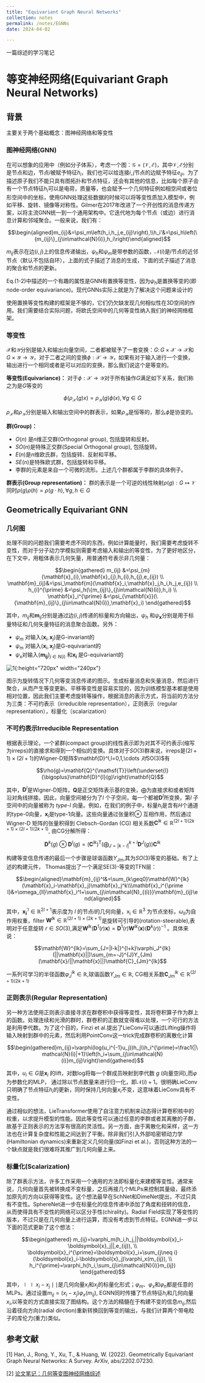 ```yaml
---
title: "Equivariant Graph Neural Networks"
collection: notes
permalink: /notes/EGNNs
date: 2024-04-02

---
```


一篇综述的学习笔记

# 等变神经网络(Equivariant Graph Neural Networks)

## 背景
主要关于两个基础概念：图神经网络和等变性

### 图神经网络(GNN)

在可以想象的应用中（例如分子体系），考虑一个图：$\mathcal{G}=(\mathcal{V},\mathcal{E})$，其中$\mathcal{V},\mathcal{E}$分别是节点和边，节点$i$被赋予特征$h_i$，我们也可以给连接$i,j$节点的边赋予特征$e_{ij}$。为了描述原子我们不能只具有图拓扑和节点特征，还会有其他的信息，比如每个原子会有一个节点特征$h_i$可以是电荷，质量等，也会赋予一个几何特征例如相空间或者位形空间中的坐标，使用GNN处理这些数据的时候可以将等变性质加入模型中，例如平移、旋转、镜像等对称性。Gilmer在2017年改进了一个开创性的消息传递方案，以将主流GNN统一到一个通用架构中。它迭代地为每个节点（或边）进行消息计算和邻域聚合。一般来说，我们有：

$$\begin{aligned}m_{ij}&=\psi_m\left(h_i,h_j,e_{ij}\right),\\h_i'&=\psi_h\left(\{m_{ij}\}_{j\in\mathcal{N}(i)},h_i\right)\end{aligned}$$

$m_{ij}$表示在边$(i,j)$上的信息传递输出，$\psi_h$和$\psi_m$是带参数的函数，$\mathcal{N}(i)$是$i$节点的近邻节点（默认不包括自环），上面的式子描述了消息的生成，下面的式子描述了消息的聚合和节点的更新。

Eq.(1-2)中描述的一个有趣的属性是GNN有置换等变性，因为$\psi_h$是置换等变的(即node-order equivariance)。现代GNNs实际上就是为了解决这个问题来设计的

使用置换等变性构建的框架是不够的，它们仍欠缺发现几何相似性在3D空间的作用。我们需要结合实际问题，将欧氏空间中的几何等变性纳入我们的神经网络框架。

### 等变性

$\mathcal{X}$和$\mathcal{Y}$分别是输入和输出向量空间，二者都被赋予了一套变换：$G\colon G\times\mathcal{X}\to\mathcal{X}$和$G\times\mathcal{Y}\to\mathcal{Y}$，对于二者之间的变换$\phi:\mathcal{X}\to\mathcal{Y}$，如果有对于输入进行一个变换，输出进行一个相同或者是可以对应的变换，那么我们说这个是等变的。

**等变性(Equivariance)：** 对于$\phi:\mathcal{X}\to\mathcal{Y}$对于所有操作$G$满足如下关系，我们称之为是$G$等变的

$$\phi(\rho_{\mathcal{X}}(g)x)=\rho_{\mathcal{Y}}(g)\phi(x),\forall g\in G$$

$\rho_{\mathcal{X}}$和$\rho_{\mathcal{Y}}$分别是输入和输出空间中的群表示，如果$\rho_{\mathcal{Y}}$是恒等的，那么$\phi$是协变的。

**群(Group)：** 
- $O(n)$ 是$n$维正交群(Orthogonal group), 包括旋转和反射。
- $SO(n)$是特殊正交群(Special Orthogonal group), 包括旋转。
- $E(n)$是$n$维欧氏群，包括旋转、反射和平移。
- $SE(n)$是特殊欧式群，包括旋转和平移。
- 李群的元素是来自一个可微的流形。上述几个群都属于李群的具体例子。

**群表示(Group representation)：** 群的表示是一个可逆的线性映射$\rho(g):G\mapsto\mathcal{V}$同时$\rho(g)\rho(h)=\rho(g{\cdot}h),\forall g,h\in G$

## Geometrically Equivariant GNN

### 几何图

处理不同的问题我们需要考虑不同的东西，例如计算能量时，我们需要考虑旋转不变性，而对于分子动力学模拟则需要考虑输入和输出的等变性，为了更好地区分，在下文中，用粗体表示几何矢量，用普通符号表示非几何量：

$$\begin{gathered}
m_{ij} &=\psi_{m}(\mathbf{x}_{i},\mathbf{x}_{j},h_{i},h_{j},e_{ij}) \\
\mathbf{m}_{ij}&=\psi_\mathbf{m}(\mathbf{x}_i,\mathbf{x}_j,h_i,h_j,e_{ij}) \\
h_{i}^{\prime} &=\psi_h(\{m_{ij}\}_{j\in\mathcal{N}(i)},h_i) \\
\mathbf{x}_i^{\prime} &=\psi_{\mathbf{x}}(\{\mathbf{m}_{ij}\}_{j\in\mathcal{N}(i)},\mathbf{x}_i) 
\end{gathered}$$

其中，$m_{ij}$和$\mathbf{m}_{ij}$分别是通过边$(i,j)$传递的标量和方向输出，$\psi_h$ 和$\psi_\mathbf{x}$分别是用于标量特征和几何矢量特征的消息聚合函数。另外：

- $\psi_m$ 对输入$(\mathbf{x}_i,\mathbf{x}_j)$是G-invariant的
-  $\psi_\mathrm{m}$ 对输入$(\mathbf{x}_i,\mathbf{x}_j)$是G-equivariant的
-  $\psi_\mathrm{x}$对输入$\{\mathbf{m_{ij}}\}$$_{j\in N(i)}$ 和$\mathbf{x_i}$ 是G-equivariant的

![1](machine_learning/Equivariant/image1.png){:height="720px" width="240px"}



图示为旋转情况下几何等变消息传递的图示。生成标量消息和矢量消息，然后进行聚合，从而产生等变更新。平移等变性是容易实现的，因为训练模型基本都是使用相对位置，因此我们主要考虑旋转等操作，根据消息的表示方式，将当前的方法分为三类：不可约表示（irreducible representation），正则表示（regular representation），标量化（scalarization）

### 不可约表示Irreducible Representation

根据表示理论，一个紧群(compact group)的线性表示即为对其不可约表示(缩写为irreps)的直接求和得到一个相似的变换。具体对于$SO(3)$群来说，irreps是$(2l+1)\times(2l+1)$的Wigner-D矩阵$\mathbf{D}^l,l=0,1,\cdots $对$SO(3)$有

$$\rho(g)=\mathbf{Q}^{\mathsf{T}}\left(\underset{l}{\bigoplus}\mathbf{D}^{l}(g)\right)\mathbf{Q}$$

其中，$\mathbf{D}^{l}$是Wigner-D矩阵，$\mathbf{Q}$是正交矩阵表示基的变换，$\bigoplus$为直接求和或者矩阵沿对角线拼接。因此，向量空间被分为了$l$ 个子空间，每一个都被$\mathbf{D}^l$所变换，第$l$ 子空间中的向量被称为 $type$-$l$ 向量。例如，在我们的例子中，标量$h_i$是含有$H$个通道的type-0向量，$\mathbf{x}_i$是type-1向量。这些向量通过张量积$\otimes$ 互相作用，然后通过Wigner-D 矩阵的张量积得到 Clebsch-Gordan (CG) 相关系数$\mathbf{C}^{lk}\in\mathbb{R}^{(2l+1)(2k+1)\times(2l+1)(2k+1)}$, 由CG分解所得：

$$\mathbf{D}^k(g)\otimes \mathbf{D}^l(g)=(\mathbf{C}^{lk})^{\mathrm{T}}\left(\bigoplus_{J=|k-l|}^{k+l}\mathbf{D}^J(g)\right)\mathbf{C}^{lk}$$

构建等变信息传递的最后一个步骤是球谐函数$Y_{Jm}$,其为$SO(3)$等变的基础。有了上述的构建元件， Thomas提出了一个满足SE(3)-等变的TFN层：

$$\begin{aligned}\mathbf{m}_{ij}^l&=\sum_{k\geq0}\mathbf{W}^{lk}(\mathbf{x}_i-\mathbf{x}_j)\mathbf{x}_j^k\\\mathbf{x}_i^{\prime l}&=\omega_{ll}\mathbf{x}_i^l+\sum_{j\in\mathcal{N}_{(i)}}\mathbf{m}_{ij}\end{aligned}$$

其中，$\mathbf{x_i}^{\prime l}\in\mathbb{R}^{2l+1}$表示度为 $l$ 的节点$i$的几何向量，$\mathrm{x_i}\in\mathbb{R}^3$ 为节点坐标，$\omega_{ll}$为自作用权重，filter $\mathbf{W}^{lk}\in\mathbb{R}^{(2l+1)\times(2k+1)}$是旋转可引导的(rotation-steerable),表明对于任意旋转 $r\in SO(3)$,满足$\mathbf{W}^{lk}(\mathbf{D}^1(r)\mathbf{x})=\mathbf{D}^1(r)\mathbf{W}^{lk}(\mathbf{x})(\mathbf{D}^k(r))^{-1}$ 。具体来说：

$$\mathbf{W}^{lk}=\sum_{J=|l-k|}^{l+k}\varphi_J^{lk}(||\mathbf{x}||)\sum_{m=-J}^{J}Y_{Jm}(\mathbf{x}/||\mathbf{x}||)\mathbf{C}_{Jm}^{lk}$$

一系列可学习的半径函数$\varphi_J^{lk}\in\mathbb{R}$,球谐函数$Y_{Jm}\in\mathbb{R}$, CG相关系数$\mathbf{C}_{Jm}^{lk}\in\mathbb{R}^{(2l+1)(2k+1)}$

### 正则表示(Regular Representation)

另一种方法使用正则表示直接寻求在群卷积中获得等变性，其将卷积算子作为群上的函数。处理连续和光滑的群时，群卷积的正数就变得难以处理，一个可行的方法是利用李代数。为了这个目的，Finzi et al.提出了LieConv可以通过Lifting操作将输入映射到群中的元素，然后利用PointConv这一trick完成群卷积的离散化计算

$$\begin{gathered}m_{ij}=\varphi(log(u_i^{-1}u_j))h_j\\h_i^{\prime}=\frac1{|\mathcal{N}(i)|+1}\left(h_i+\sum_{j\in\mathcal{N}(i)}m_{ij}\right)\end{gathered}$$

其中，$u_i\in G$是$\mathbf{x}_i$ 的lift，对数log将每一个群成员映射到李代数 $g$ (向量空间),而$\varphi$为参数化的MLP， 通过除以节点数量来进行归一化，即$\mathcal{N}(i)+1$。很明确LieConv只明确了节点特征$h_i$的更新，同时保持几何向量$x_i$不变，这意味着LieConv具有不变性。

通过相似的想法，LieTransformer使用了自注意力机制来动态得计算卷积核中的权重，以求提升模型的性能。因此等变性可以通过任意的李群或者其离散的子群，故基于正则表示的方法享有很高的灵活性。另一方面，由于离散化和采样，这一方法也在计算复杂度和性能之间达到了平衡。除非我们引入外部哈密顿动力学(Hamiltonian dynamics)来重新定义几何向量(如Finzi et al.)，否则这种方法的一个缺点就是我们很难将其推广到几何向量上来。

### 标量化(Scalarization)
除了群表示方法，许多工作采用一个通用的方法即标量化来建模等变性。通常来说，几何向量首先被转换成不变标量，之后再接几个MLPs来控制其量级，最终添加原先的方向以获得等变性。这个想法最早在SchNet和DimeNet提出，不过只具有不变性。SphereNet进一步在标量化的信息传递中添加了角度和扭转的信息，从而使得具有不变性的网络可以区分手性(chirality)。Radial Field实现了等变性的版本，不过只是在几何向量上进行运算，而没有考虑到节点特征。EGNN进一步以下面的范式更新了这个想法：

$$\begin{gathered}
m_{ij}=\varphi_m(h_i,h_j,||\boldsymbol{x}_i-\boldsymbol{x}_j||,e_{ij}), \\
\boldsymbol{x}_i^{\prime}=\boldsymbol{x}_i+\sum_{j\neq i}(\boldsymbol{x}_i-\boldsymbol{x}_j)\varphi_x(m_{ij}), \\
h_i^{\prime}=\varphi_h(h_i,\sum_{j\in\mathcal{N}(i)}m_{ij}) 
\end{gathered}$$

其中，$\mid\mid x_i-x_j\mid\mid$是几何向量$x_i$和$x_j$的标量化形式；$\varphi_m$、$\varphi_x$和$\varphi_h$都是任意的MLPs。通过设置$m_{ij}=(x_i-x_j)\varphi_x(m_{ij})$, EGNN同时传播了节点特征$h_i$和几何向量$x_i$,以等变的方式直接实现了图结构。这个方法的精髓在于构建不变的信息$m_{ij}$,然后沿着径向方向(radial dirction)重新转换回到等变的输出，与我们计算两个带电粒子的库伦力(重力)类似。

## 参考文献
[1] Han, J., Rong, Y., Xu, T., & Huang, W. (2022). Geometrically Equivariant Graph Neural Networks: A Survey. ArXiv, abs/2202.07230.

[2] [论文笔记：几何等变图神经网络综述](https://gabriel-qin.github.io/2023/06/03/Survey-Geometrically-Equivariant-GNN/)